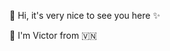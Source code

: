 👋 Hi, it's very nice to see you here ✨

🤝 I'm Victor from 🇻🇳

<!---
VictorTrustyDev/VictorTrustyDev is a ✨ special ✨ repository because its `README.md` (this file) appears on your GitHub profile.
You can click the Preview link to take a look at your changes.
--->
